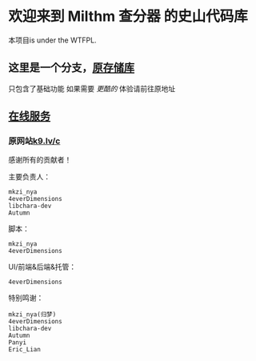 # 欢迎来到 Milthm 查分器 的史山代码库

本项目is under the WTFPL.

## 这里是一个分支，[原存储库](https://bitbucket.org/lmsdscav/milthm-calculator-web/)
只包含了基础功能 如果需要 _更酷的_ 体验请前往原地址
## [在线服务](https://mkzi-nya.github.io/milthm-calculator-web/)
### 原网站[k9.lv/c](http://k9.lv/c)

感谢所有的贡献者！  

主要负责人：

    mkzi_nya
    4everDimensions
    libchara-dev
    Autumn

脚本：

    mkzi_nya
    4everDimensions

UI/前端&后端&托管：

    4everDimensions

特别鸣谢：

    mkzi_nya(归梦)
    4everDimensions
    libchara-dev
    Autumn
    Panyi
    Eric_Lian

